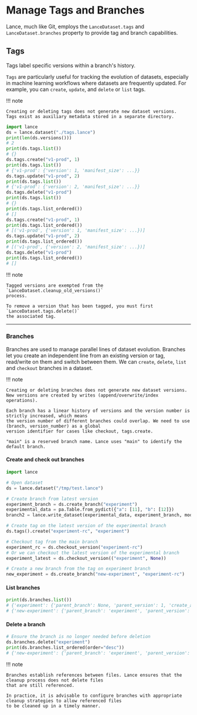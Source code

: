 # Manage Tags and Branches

Lance, much like Git, employs the `LanceDataset.tags` and `LanceDataset.branches`
property to provide tag and branch capabilities.

## Tags
Tags label specific versions within a branch's history.

`Tags` are particularly useful for tracking the evolution of datasets,
especially in machine learning workflows where datasets are frequently updated.
For example, you can `create`, `update`,
and `delete` or `list` tags.

!!! note

    Creating or deleting tags does not generate new dataset versions.
    Tags exist as auxiliary metadata stored in a separate directory.

```python
import lance
ds = lance.dataset("./tags.lance")
print(len(ds.versions()))
# 2
print(ds.tags.list())
# {}
ds.tags.create("v1-prod", 1)
print(ds.tags.list())
# {'v1-prod': {'version': 1, 'manifest_size': ...}}
ds.tags.update("v1-prod", 2)
print(ds.tags.list())
# {'v1-prod': {'version': 2, 'manifest_size': ...}}
ds.tags.delete("v1-prod")
print(ds.tags.list())
# {}
print(ds.tags.list_ordered())
# []
ds.tags.create("v1-prod", 1)
print(ds.tags.list_ordered())
# [('v1-prod', {'version': 1, 'manifest_size': ...})]
ds.tags.update("v1-prod", 2)
print(ds.tags.list_ordered())
# [('v1-prod', {'version': 2, 'manifest_size': ...})]
ds.tags.delete("v1-prod")
print(ds.tags.list_ordered())
# []
```

!!! note

    Tagged versions are exempted from the `LanceDataset.cleanup_old_versions()`
    process.

    To remove a version that has been tagged, you must first `LanceDataset.tags.delete()`
    the associated tag. 

---

### Branches

Branches are used to manage parallel lines of dataset evolution.
Branches let you create an independent line from an existing version or tag, read/write on them and switch between them.
We can `create`, `delete`, `list` and `checkout` branches in a dataset. 

!!! note

    Creating or deleting branches does not generate new dataset versions.
    New versions are created by writes (append/overwrite/index operations).

    Each branch has a linear history of versions and the version number is strictly increased, which means 
    the version number of different branches could overlap. We need to use (branch, version_number) as a global 
    version identifier for cases like checkout, tags.create.

    "main" is a reserved branch name. Lance uses "main" to identify the default branch.

#### Create and check out branches
```python
import lance

# Open dataset
ds = lance.dataset("/tmp/test.lance")

# Create branch from latest version
experiment_branch = ds.create_branch("experiment")
experimental_data = pa.Table.from_pydict({"a": [11], "b": [12]})
branch2 = lance.write_dataset(experimental_data, experiment_branch, mode="append")

# Create tag on the latest version of the experimental branch
ds.tags().create("experiment-rc", "experiment")

# Checkout tag from the main branch
experiment_rc = ds.checkout_version("experiment-rc")
# Or we can checkout the latest version of the experimental branch
experiment_latest = ds.checkout_version(("experiment", None))

# Create a new branch from the tag on experiment branch
new_experiment = ds.create_branch("new-experiment", "experiment-rc")
```

#### List branches
```python
print(ds.branches.list())
# {'experiment': {'parent_branch': None, 'parent_version': 1, 'create_at': ..., 'manifest_size': ...}, ...}
# {'new-experiment': {'parent_branch': 'experiment', 'parent_version': 2, 'create_at': ..., 'manifest_size': ...}, ...}
```

#### Delete a branch
```python
# Ensure the branch is no longer needed before deletion
ds.branches.delete("experiment")
print(ds.branches.list_ordered(order="desc"))
# {'new-experiment': {'parent_branch': 'experiment', 'parent_version': 2, 'create_at': ..., 'manifest_size': ...}, ...}
```

!!! note

    Branches establish references between files. Lance ensures that the cleanup process does not delete files 
    that are still referenced.

    In practice, it is advisable to configure branches with appropriate cleanup strategies to allow referenced files 
    to be cleaned up in a timely manner.